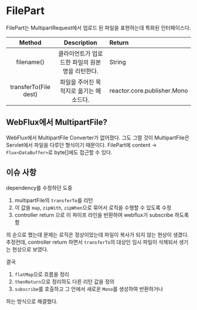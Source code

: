 # FilePart

FilePart는 MultipartRequest에서 업로드 된 파일을 표현하는데 특화된 인터페이스다.

|Method |         Description         |Return|
|:-----:|:---------------------------:|:--------|
|filename()| 클라이언트가 업로드한 파일의 원본 명을 리턴한다. |String| 
|  transferTo(File dest)     |   파일을 주어진 목적지로 옮기는 메소드다.    |reactor.core.publisher.Mono<Void>|

## WebFlux에서 MultipartFile?
WebFlux에서 MultipartFile Converter가 없어졌다. 그도 그럴 것이 MultipartFile은 Servlet에서 파일을 다루던 형식이기 때문이다.
FilePart에 content -> `Flux<DataBuffer>`로 byte[]에도 접근할 수 있다.

## 이슈 사항
dependency를 수정하던 도중 

1. multipartFile의 `transferTo`를 리턴 
2. 이 값을 `map`,  `zipWith`, `zipWhen`으로 묶어서 로직을 수행할 수 있도록 수정
3. controller return 으로 이 파이프 라인을 반환하여 webflux가 subscribe 하도록 함

의 순으로 했는데 문제는 로직은 정상이었는데 파일이 복사가 되지 않는 현상이 생겼다. 
추정컨데, controller return 하면서 `transferTo`의 대상인 임시 파일이 삭제되서 생기는 현상으로 보였다.

결국

1. `flatMap`으로 흐름을 정리
2. `thenReturn`으로 정리하도 다른 리턴 값을 정의
3. `subscribe`를 호출하고 그 안에서 새로운 `Mono`를 생성하여 반환하거나

하는 방식으로 해결했다. 
